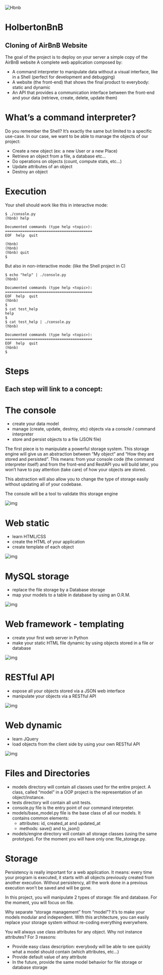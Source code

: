 ![Hbnb](https://i.ibb.co/tzWhF53/65f4a1dd9c51265f49d0.png)

# HolbertonBnB
## Cloning of AirBnB Website

The goal of the project is to deploy on your server a simple copy of the AirBnB website
A complete web application composed by:
  - A command interpreter to manipulate data without a visual interface, like in a Shell (perfect for development and debugging)
  - A website (the front-end) that shows the final product to everybody: static and dynamic
  - An API that provides a communication interface between the front-end and your data (retrieve, create, delete, update them)


# What’s a command interpreter?
Do you remember the Shell? It’s exactly the same but limited to a specific use-case. In our case, we want to be able to manage the objects of our project:

  - Create a new object (ex: a new User or a new Place)
  - Retrieve an object from a file, a database etc…
  - Do operations on objects (count, compute stats, etc…)
  - Update attributes of an object
  - Destroy an object


# Execution

Your shell should work like this in interactive mode:

```
$ ./console.py
(hbnb) help

Documented commands (type help <topic>):
========================================
EOF  help  quit

(hbnb) 
(hbnb) 
(hbnb) quit
$
```

But also in non-interactive mode: (like the Shell project in C)

```
$ echo "help" | ./console.py
(hbnb)

Documented commands (type help <topic>):
========================================
EOF  help  quit
(hbnb) 
$
$ cat test_help
help
$
$ cat test_help | ./console.py
(hbnb)

Documented commands (type help <topic>):
========================================
EOF  help  quit
(hbnb) 
$
```
# Steps
## Each step will link to a concept:


# The console

  - create your data model
  - manage (create, update, destroy, etc) objects via a console / command interpreter
  - store and persist objects to a file (JSON file)

The first piece is to manipulate a powerful storage system. This storage engine will give us an abstraction between “My object” and “How they are stored and persisted”. This means: from your console code (the command interpreter itself) and from the front-end and RestAPI you will build later, you won’t have to pay attention (take care) of how your objects are stored.

This abstraction will also allow you to change the type of storage easily without updating all of your codebase.

The console will be a tool to validate this storage engine

![img](https://i.ibb.co/287QnyQ/815046647d23428a14ca.png)


# Web static

  - learn HTML/CSS
  - create the HTML of your application
  - create template of each object

![img](https://i.ibb.co/k4PN9jC/87c01524ada6080f40fc.png)


# MySQL storage

  - replace the file storage by a Database storage
  - map your models to a table in database by using an O.R.M.

![img](https://i.ibb.co/sqqFdgb/5284383714459fa68841.png)


# Web framework - templating

  - create your first web server in Python
  - make your static HTML file dynamic by using objects stored in a file or database

![img](https://i.ibb.co/YWxd2hz/cb778ec8a13acecb53ef.png)


# RESTful API

  - expose all your objects stored via a JSON web interface
  - manipulate your objects via a RESTful API

![img](https://i.ibb.co/SyyCv5S/06fccc41df40ab8f9d49.png)


# Web dynamic

  - learn JQuery
  - load objects from the client side by using your own RESTful API

![img](https://i.ibb.co/4PSRhvD/d2d06462824fab5846f3.png)


# Files and Directories

  - models directory will contain all classes used for the entire project. A class, called “model” in a OOP project is the representation of an object/instance.
  - tests directory will contain all unit tests.
  - console.py file is the entry point of our command interpreter.
  - models/base_model.py file is the base class of all our models. It contains common elements: 
    - attributes: id, created_at and updated_at
    - methods: save() and to_json()
  - models/engine directory will contain all storage classes (using the same prototype). For the moment you will have only one: file_storage.py.


# Storage

Persistency is really important for a web application. It means: every time your program is executed, it starts with all objects previously created from another execution. Without persistency, all the work done in a previous execution won’t be saved and will be gone.

In this project, you will manipulate 2 types of storage: file and database. For the moment, you will focus on file.

Why separate “storage management” from “model”? It’s to make your models modular and independent. With this architecture, you can easily replace your storage system without re-coding everything everywhere.

You will always use class attributes for any object. Why not instance attributes? For 3 reasons:

  - Provide easy class description: everybody will be able to see quickly what a model should contain (which attributes, etc…)
  - Provide default value of any attribute
  - In the future, provide the same model behavior for file storage or database storage


